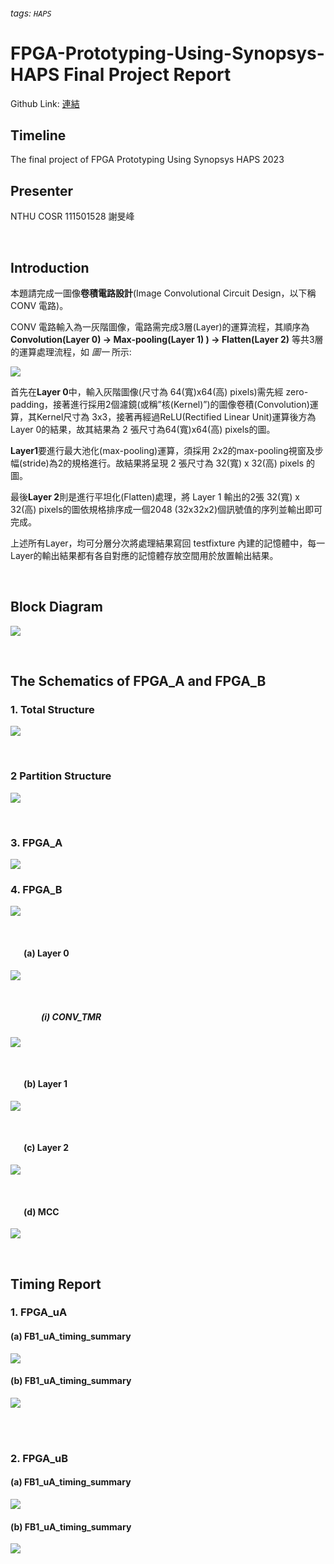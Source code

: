 ###### tags: `HAPS`
# FPGA-Prototyping-Using-Synopsys-HAPS Final Project Report


Github Link: [連結](https://github.com/Pacific-Feng/FPGA-Prototyping-Using-Synopsys-HAPS)

## **Timeline**

 The final project of FPGA Prototyping Using Synopsys HAPS 2023


## **Presenter**
NTHU COSR 111501528 謝旻峰

<br>

## **Introduction**

本題請完成一圖像**卷積電路設計**(Image Convolutional Circuit Design，以下稱 CONV 電路)。

CONV 電路輸入為一灰階圖像，電路需完成3層(Layer)的運算流程，其順序為**Convolution(Layer 0) → Max-pooling(Layer 1) ) → Flatten(Layer 2)** 等共3層的運算處理流程，如 *圖一* 所示:

![](https://i.imgur.com/pBPz6ff.png)


首先在**Layer 0**中，輸入灰階圖像(尺寸為 64(寬)x64(高) pixels)需先經 zero-padding，接著進行採用2個濾鏡(或稱”核(Kernel)”)的圖像卷積(Convolution)運算，其Kernel尺寸為 3x3，接著再經過ReLU(Rectified Linear Unit)運算後方為 Layer 0的結果，故其結果為 2 張尺寸為64(寬)x64(高) pixels的圖。

**Layer1**要進行最大池化(max-pooling)運算，須採用 2x2的max-pooling視窗及步幅(stride)為2的規格進行。故結果將呈現 2 張尺寸為 32(寬) x 32(高) pixels 的圖。 

最後**Layer 2**則是進行平坦化(Flatten)處理，將 Layer 1 輸出的2張 32(寬) x 32(高) pixels的圖依規格排序成一個2048 (32x32x2)個訊號值的序列並輸出即可完成。

上述所有Layer，均可分層分次將處理結果寫回 testfixture 內建的記憶體中，每一Layer的輸出結果都有各自對應的記憶體存放空間用於放置輸出結果。

<br>

## **Block Diagram**

![](https://i.imgur.com/Y55LI7x.png)

<br>

## **The Schematics of FPGA_A and FPGA_B**

### 1. Total Structure

![](https://i.imgur.com/2KW4uvX.png)

<br>

### 2 Partition Structure

![](https://i.imgur.com/9zCPKwy.png)

<br>

### 3. FPGA_A

![](https://i.imgur.com/ea0hKFo.png)

### 4. FPGA_B

![](https://i.imgur.com/yzvtZGU.png)

<br>

#### &ensp;&ensp;&ensp;**(a) Layer 0**

![](https://i.imgur.com/74f9i3q.png)

<br>

##### &ensp;&ensp;&ensp;&ensp;&ensp;&ensp;&ensp;(i) CONV_TMR

![](https://i.imgur.com/skEhTgp.png)


<br>

#### &ensp;&ensp;&ensp;**(b) Layer 1**

![](https://i.imgur.com/iAYF8mJ.png)

<br>

#### &ensp;&ensp;&ensp;**(c) Layer 2**

![](https://i.imgur.com/dyHZEtM.png)

<br>

#### &ensp;&ensp;&ensp;**(d) MCC**

![](https://i.imgur.com/6jaOVVG.png)

<br>

## **Timing Report**

### 1. FPGA_uA

#### (a) FB1_uA_timing_summary

![](https://i.imgur.com/XuY6816.png)


#### (b) FB1_uA_timing_summary

![](https://i.imgur.com/RV0dujH.png)

<br><br>

### 2. FPGA_uB

#### (a) FB1_uA_timing_summary

![](https://i.imgur.com/rwAELWJ.png)


#### (b) FB1_uA_timing_summary

![](https://i.imgur.com/B6MBqso.png)


